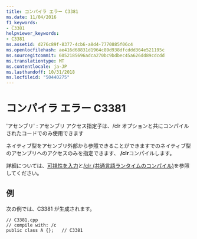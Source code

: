 ```yaml
---
title: コンパイラ エラー C3381
ms.date: 11/04/2016
f1_keywords:
- C3381
helpviewer_keywords:
- C3381
ms.assetid: d276c89f-8377-4cb6-a8d4-7770885f06c4
ms.openlocfilehash: ae416d68831d1964c89d938dfcddd364e521195c
ms.sourcegitcommit: 6052185696adca270bc9bdbec45a626dd89cdcdd
ms.translationtype: MT
ms.contentlocale: ja-JP
ms.lasthandoff: 10/31/2018
ms.locfileid: "50440275"
---
```

# <a name="compiler-error-c3381"></a>コンパイラ エラー C3381

'アセンブリ' : アセンブリ アクセス指定子は、/clr オプションと共にコンパイルされたコードでのみ使用できます

ネイティブ型をアセンブリ外部から参照できることができますでのネイティブ型のアセンブリへのアクセスのみを指定できます、 **/clr**コンパイルします。

詳細については、[可視性を入力](../../dotnet/how-to-define-and-consume-classes-and-structs-cpp-cli.md#BKMK_Type_visibility)と[/clr (共通言語ランタイムのコンパイル)](../../build/reference/clr-common-language-runtime-compilation.md)を参照してください。

## <a name="example"></a>例

次の例では、C3381 が生成されます。

```
// C3381.cpp
// compile with: /c
public class A {};   // C3381
```